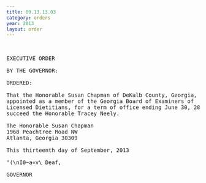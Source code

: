 ```yaml
---
title: 09.13.13.03
category: orders
year: 2013
layout: order
---
```


<pre> 

EXECUTIVE ORDER

BY THE GOVERNOR:

ORDERED:

That the Honorable Susan Chapman of DeKalb County, Georgia, is
appointed as a member of the Georgia Board of Examiners of
Licensed Dietitians, for a term of office ending June 30, 2017, to
succeed the Honorable Tracey Neely.

The Honorable Susan Chapman
1968 Peachtree Road NW
Atlanta, Georgia 30309

This thirteenth day of September, 2013

‘(\nI0~a«v\ Deaf,

GOVERNOR

</pre>
